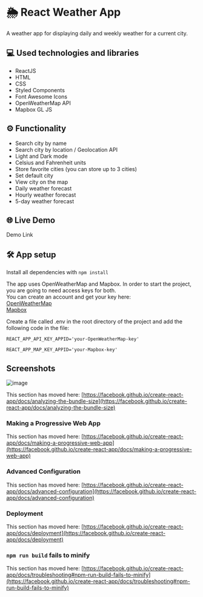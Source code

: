 # 🌦️ React Weather App

A weather app for displaying daily and weekly weather for a current city.

## 💻 Used technologies and libraries

- ReactJS
- HTML
- CSS
- Styled Components
- Font Awesome Icons
- OpenWeatherMap API
- Mapbox GL JS

## ⚙️ Functionality

- Search city by name
- Search city by location / Geolocation API
- Light and Dark mode
- Celsius and Fahrenheit units
- Store favorite cities (you can store up to 3 cities)
- Set default city
- View city on the map
- Daily weather forecast
- Hourly weather forecast
- 5-day weather forecast

## 🌐 Live Demo

Demo Link

## 🛠️ App setup

Install all dependencies with `npm install`

The app uses OpenWeatherMap and Mapbox. In order to start the project, you are going to need access keys for both.<br/>
You can create an account and get your key here:<br/>
<a href="https://www.mapbox.com/">OpenWeatherMap</a><br/>
<a href="https://openweathermap.org/">Mapbox</a>

Create a file called .env in the root directory of the project and add the following code in the file:
```
REACT_APP_API_KEY_APPID='your-OpenWeatherMap-key'

REACT_APP_MAP_KEY_APPID='your-Mapbox-key'
```

## Screenshots

![image](https://user-images.githubusercontent.com/83857426/195072374-742aafd7-fb8e-4025-a1b9-98dca6b4a440.png)


This section has moved here: [https://facebook.github.io/create-react-app/docs/analyzing-the-bundle-size](https://facebook.github.io/create-react-app/docs/analyzing-the-bundle-size)

### Making a Progressive Web App

This section has moved here: [https://facebook.github.io/create-react-app/docs/making-a-progressive-web-app](https://facebook.github.io/create-react-app/docs/making-a-progressive-web-app)

### Advanced Configuration

This section has moved here: [https://facebook.github.io/create-react-app/docs/advanced-configuration](https://facebook.github.io/create-react-app/docs/advanced-configuration)

### Deployment

This section has moved here: [https://facebook.github.io/create-react-app/docs/deployment](https://facebook.github.io/create-react-app/docs/deployment)

### `npm run build` fails to minify

This section has moved here: [https://facebook.github.io/create-react-app/docs/troubleshooting#npm-run-build-fails-to-minify](https://facebook.github.io/create-react-app/docs/troubleshooting#npm-run-build-fails-to-minify)
